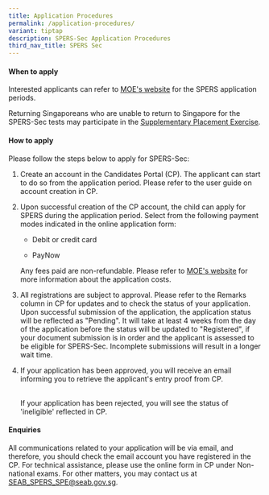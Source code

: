 ```yaml
---
title: Application Procedures
permalink: /application-procedures/
variant: tiptap
description: SPERS-Sec Application Procedures
third_nav_title: SPERS Sec
---
```

<h4><strong>When to apply</strong></h4>
<p>Interested applicants can refer to <a href="https://www.moe.gov.sg/returning-singaporeans/secondary/spers/apply" rel="noopener noreferrer nofollow" target="_blank"><u>MOE's website</u></a> for
the SPERS application periods.</p>
<p>Returning Singaporeans who are unable to return to Singapore for the SPERS-Sec
tests may participate in the <a href="https://www.moe.gov.sg/returning-singaporeans/secondary/spe" rel="noopener noreferrer nofollow" target="_blank"><u>Supplementary Placement Exercise</u></a>.</p>
<h4><strong>How to apply</strong></h4>
<p>Please follow the steps below to apply for SPERS-Sec:</p>
<ol data-tight="true" class="tight">
<li>
<p>Create an account in the&nbsp;Candidates Portal (CP). The applicant can
start to do so from the application period. Please refer to the user guide
on account creation in CP.
<br>
</p>
</li>
<li>
<p>Upon successful creation of the CP account, the child can apply for SPERS
during the application period. Select from the following payment modes
indicated in the online application form:
<br>
</p>
<ul data-tight="true" class="tight">
<li>
<p>Debit or credit card</p>
</li>
<li>
<p>PayNow
<br>
</p>
</li>
</ul>
<p>Any fees paid are non-refundable. Please refer to <a href="https://www.moe.gov.sg/returning-singaporeans/secondary/spers/apply" rel="noopener noreferrer nofollow" target="_blank"><u>MOE's website</u></a> for
more information about the application costs.
<br>
</p>
</li>
<li>
<p>All registrations are subject to approval. Please refer to the Remarks
column in CP for updates and to check the status of your application. Upon
successful submission of the application, the application status will be
reflected as "Pending". It will take at least 4 weeks from the day of the
application before the status will be updated to "Registered", if your
document submission is in order and the applicant is assessed to be eligible
for SPERS-Sec. Incomplete submissions will result in a longer wait time.
<br>
</p>
</li>
<li>
<p>If your application has been approved, you will receive an email informing
you to retrieve the applicant's entry proof from CP.</p>
<p>
<br>If your application has been rejected, you will see the status of 'ineligible'
reflected in CP.</p>
</li>
</ol>
<h4><strong>Enquiries</strong></h4>
<p>All communications related to your application will be via email, and
therefore, you should check the email account you have registered in the
CP. For technical assistance, please use the online form in CP under Non-national
exams. For other matters, you may contact us at <a href="https://www.moe.gov.sg/returning-singaporeans/secondary/spers/apply" rel="noopener noreferrer nofollow" target="_blank"><u>SEAB_SPERS_SPE@seab.gov.sg</u></a>.</p>